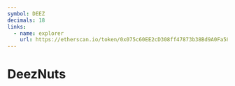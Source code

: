 ```yaml
---
symbol: DEEZ
decimals: 18
links:
  - name: explorer
    url: https://etherscan.io/token/0x075c60EE2cD308ff47873b38Bd9A0Fa5853382c4
---
```


# DeezNuts
